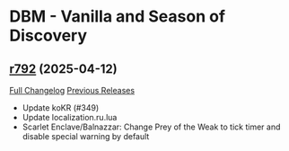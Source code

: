 # DBM - Vanilla and Season of Discovery

## [r792](https://github.com/DeadlyBossMods/DBM-Vanilla/tree/r792) (2025-04-12)
[Full Changelog](https://github.com/DeadlyBossMods/DBM-Vanilla/compare/r791...r792) [Previous Releases](https://github.com/DeadlyBossMods/DBM-Vanilla/releases)

- Update koKR (#349)  
- Update localization.ru.lua  
- Scarlet Enclave/Balnazzar: Change Prey of the Weak to tick timer and disable special warning by default  
